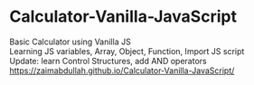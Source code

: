 # Calculator-Vanilla-JavaScript
Basic Calculator using Vanilla JS  
Learning JS variables, Array, Object, Function, Import JS script  
Update: learn Control Structures, add AND operators  
https://zaimabdullah.github.io/Calculator-Vanilla-JavaScript/

